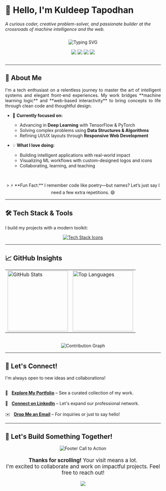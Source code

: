 # 👋 Hello, I'm Kuldeep Tapodhan



*A curious coder, creative problem-solver, and passionate builder at the crossroads of machine intelligence and the web.*


<div align="center" style="margin-top: 25px;">
  <img src="https://readme-typing-svg.herokuapp.com?font=Fira+Code&size=20&pause=1000&color=00C7B7&center=true&width=500&lines=Engineering+Smart+Web+Experiences;Machine+Learning+%7C+Web+Development;Always+Learning%2C+Always+Building." alt="Typing SVG" />
</div>
<div align="center" style="margin-top: 15px; margin-bottom: 30px;">
  <img src="https://img.shields.io/badge/Machine%20Learning-%2300C7B7.svg?&style=for-the-badge&logo=pytorch&logoColor=fff" />
  <img src="https://img.shields.io/badge/Web%20Development-%233399FF.svg?&style=for-the-badge&logo=react&logoColor=fff" />
  <img src="https://img.shields.io/badge/Deep%20Learning-%23E34F26.svg?&style=for-the-badge&logo=tensorflow&logoColor=fff" />
  <img src="https://img.io/badge/DSA-%23FFD700.svg?&style=for-the-badge&logo=github&logoColor=fff" />
</div>

---

## 🚀 About Me

<p style="text-align: justify;">
  I'm a tech enthusiast on a relentless journey to master the art of intelligent systems and elegant front-end experiences. My work bridges **machine learning logic** and **web-based interactivity** to bring concepts to life through clean code and thoughtful design.
</p>

- 🎯 **Currently focused on:**
  - Advancing in **Deep Learning** with TensorFlow & PyTorch
  - Solving complex problems using **Data Structures & Algorithms**
  - Refining UI/UX layouts through **Responsive Web Development**

- 💡 **What I love doing:**
  - Building intelligent applications with real-world impact
  - Visualizing ML workflows with custom-designed logos and icons
  - Collaborating, learning, and teaching

<br>

<p align="center">
  > ⚡ **Fun Fact:** I remember code like poetry—but names? Let’s just say I need a few extra repetitions. 😄
</p>

---

## 🛠️ Tech Stack & Tools

<div align="center">
  <p align="left" >I build my projects with a modern toolkit:</p>
  <a href="https://skillicons.dev" target="_blank">
    <img src="https://skillicons.dev/icons?i=py,java,js,html,css,tensorflow,pytorch,git,github,vscode" alt="Tech Stack Icons" />
  </a>
</div>

---

## 📈 GitHub Insights

<div align="center">
  <table>
    <tr>
      <td width="50%">
        <img height="195px" src="https://github-readme-stats.vercel.app/api?username=Kuldeep-Tapodhan&show_icons=true&theme=buefy&count_private=true&hide_border=true" alt="GitHub Stats" />
      </td>
      <td width="50%">
        <img height="195px" src="https://github-readme-stats.vercel.app/api/top-langs/?username=Kuldeep-Tapodhan&layout=compact&theme=buefy&hide_border=true" alt="Top Languages" />
      </td>
    </tr>
  </table>
  <br>
  <img src="https://github-readme-activity-graph.vercel.app/graph?username=Kuldeep-Tapodhan&theme=buefy" alt="Contribution Graph" />
</div>

---

## 🤝 Let's Connect!

<div align="left">
  <p>I'm always open to new ideas and collaborations!</p>
  
  <p align="left">
    <br>
    🔗 &nbsp; <strong><a href="https://kuldeep-tapodhan.github.io/Portfolio/" target="_blank">Explore My Portfolio</a></strong> – See a curated collection of my work.
    <br><br>
    💼 &nbsp; <strong><a href="https://www.linkedin.com/in/kuldeep-tapodhan-780701251" target="_blank">Connect on LinkedIn</a></strong> – Let's expand our professional network.
    <br><br>
    ✉️ &nbsp; <strong><a href="mailto:kuldeep.tapodhan0306@gmail.com" target="_blank">Drop Me an Email</a></strong> – For inquiries or just to say hello!
  </p>
</div>

---

## 🎉 Let's Build Something Together!

<div align="center">
  <img src="https://capsule-render.vercel.app/api?type=waving&color=gradient&height=90&section=footer&text=Open%20to%20Collaboration%20&%20New%20Projects!&fontSize=28&fontAlign=50&animation=twinkling&fontColor=ffffff" alt="Footer Call to Action" />
</div>

<div align="center" style="margin-top: 20px;">
  <p style="font-size: 17px;">
    <b>Thanks for scrolling!</b> Your visit means a lot.<br>
    I'm excited to collaborate and work on impactful projects. Feel free to reach out!
  </p>
  <a href="https://github.com/Kuldeep-Tapodhan" target="_blank">
    <img src="https://img.shields.io/github/followers/Kuldeep-Tapodhan?label=Follow%20Me%20on%20GitHub&style=social" />
  </a>
</div>
